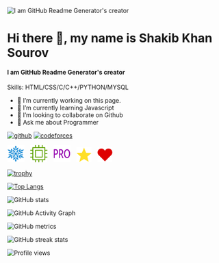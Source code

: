 ![I am GitHub Readme Generator's creator](https://scontent-ccu1-1.xx.fbcdn.net/v/t39.30808-6/348448560_1261415627821249_4738561071427233067_n.jpg?_nc_cat=109&ccb=1-7&_nc_sid=a2f6c7&_nc_eui2=AeGXBgA-fOpg0DSgVuDE1FMK6YRmrq8sdxnphGauryx3GQu2Qj9nVALAk-_V73gJBl_d6a1TD0kA2PGex7pQHvES&_nc_ohc=L-eRzP5xyHgAX9hSqng&_nc_ht=scontent-ccu1-1.xx&oh=00_AfBYh4XNkL0f-aVBZnnO11dmBbu-SDaV0sC9zxCOOn4vag&oe=650F2519)

# Hi there 👋, my name is Shakib Khan Sourov
#### I am GitHub Readme Generator's creator
Skills: HTML/CSS/C/C++/PYTHON/MYSQL

- 🔭 I’m currently working on this page. 
- 🌱 I’m currently learning Javascript 
- 👯 I’m looking to collaborate on Github 
- 💬 Ask me about Programmer 


[<img src='https://cdn.jsdelivr.net/npm/simple-icons@3.0.1/icons/github.svg' alt='github' height='40'>](https://github.com/shakibkhan13)  [<img src='https://cdn.jsdelivr.net/npm/simple-icons@3.0.1/icons/codeforces.svg' alt='codeforces' height='40'>](mdshakib2003)  

<a href='https://archiveprogram.github.com/'><img src='https://raw.githubusercontent.com/acervenky/animated-github-badges/master/assets/acbadge.gif' width='40' height='40'></a> <a href='https://docs.github.com/en/developers'><img src='https://raw.githubusercontent.com/acervenky/animated-github-badges/master/assets/devbadge.gif' width='40' height='40'></a> <a href='https://github.com/pricing'><img src='https://raw.githubusercontent.com/acervenky/animated-github-badges/master/assets/pro.gif' width='40' height='40'></a> <a href='https://stars.github.com/'><img src='https://raw.githubusercontent.com/acervenky/animated-github-badges/master/assets/starbadge.gif' width='35' height='35'></a> <a href='https://docs.github.com/en/github/supporting-the-open-source-community-with-github-sponsors'><img src='https://raw.githubusercontent.com/acervenky/animated-github-badges/master/assets/sponsorbadge.gif' width='35' height='35'></a> 

[![trophy](https://github-profile-trophy.vercel.app/?username=shakibkhan13)](https://github.com/ryo-ma/github-profile-trophy)

[![Top Langs](https://github-readme-stats.vercel.app/api/top-langs/?username=shakibkhan13)](https://github.com/anuraghazra/github-readme-stats)

![GitHub stats](https://github-readme-stats.vercel.app/api?username=shakibkhan13&show_icons=true&count_private=true)  

![GitHub Activity Graph](https://activity-graph.herokuapp.com/graph?username=shakibkhan13)  

![GitHub metrics](https://metrics.lecoq.io/shakibkhan13)  

![GitHub streak stats](https://streak-stats.demolab.com/?user=shakibkhan13)  

![Profile views](https://gpvc.arturio.dev/shakibkhan13)  
